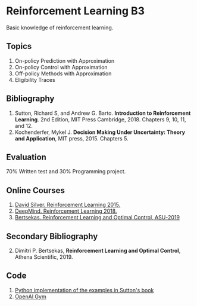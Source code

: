 # Reinforcement Learning B3
Basic knowledge of reinforcement learning.

## Topics
1. On-policy Prediction with Approximation 
2. On-policy Control with Approximation
3. Off-policy Methods with Approximation
4. Eligibility Traces


## Bibliography
1. Sutton, Richard S, and Andrew G. Barto. **Introduction to Reinforcement Learning**. 2nd Edition, MIT Press Cambridge, 2018.  Chapters 9, 10, 11, and 12.
2. Kochenderfer, Mykel J. **Decision Making Under Uncertainty: Theory and Application**, MIT press, 2015. Chapters 5.

## Evaluation
70% Written test and 30% Programming project.

## Online Courses
1. [David Silver. Reinforcement Learning 2015.]( http://www0.cs.ucl.ac.uk/staff/d.silver/web/Teaching.html)
2. [DeepMind. Reinforcement Learning 2018.](https://www.youtube.com/playlist?list=PLqYmG7hTraZDNJre23vqCGIVpfZ_K2RZs)
3. [Bertsekas. Reinforcement Learning and Optimal Control, ASU-2019](http://web.mit.edu/dimitrib/www/RLbook.html)

## Secondary Bibliography
2. Dimitri P. Bertsekas, **Reinforcement Learning and Optimal Control**, Athena Scientific, 2019.

## Code
1. [Python implementation of the examples in Sutton's book](https://github.com/ShangtongZhang/reinforcement-learning-an-introduction)
2. [OpenAI Gym](https://gym.openai.com)